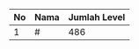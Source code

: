 | No | Nama            | Jumlah Level |
|----|-----------------|--------------|
| 1  | #    |    486        |
